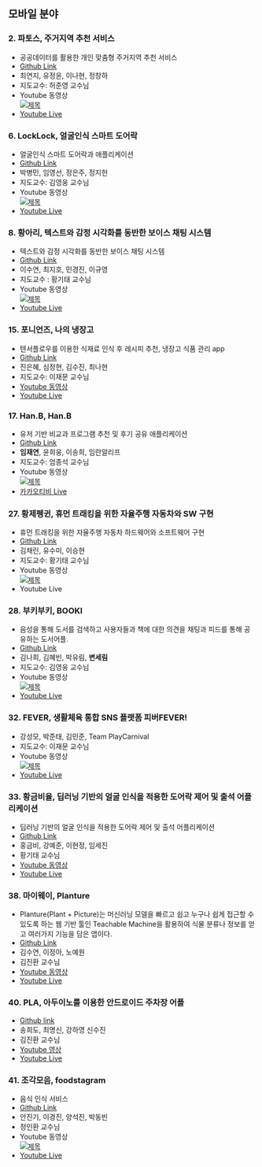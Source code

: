 ## 모바일 분야

### 2. 파토스, 주거지역 추천 서비스	
- 공공데이터를 활용한 개인 맞춤형 주거지역 추천 서비스
- [Github Link](https://github.com/yeonjiChoi/CapstoneDesign)
- 최연지, 유정윤, 이나현, 정창하
- 지도교수: 허준영 교수님
- Youtube 동영상<br/>
[![제목](https://img.youtube.com/vi/6YQ6p02MJDg/0.jpg)](https://www.youtube.com/watch?v=6YQ6p02MJDg)
- [Youtube Live](https://youtu.be/cLP3cym8jG0)

### 6. LockLock, 얼굴인식 스마트 도어락
- 얼굴인식 스마트 도어락과 애플리케이션
- [Github Link](https://github.com/dudtjs1021ej/faceRecognition_doorlock)
- 박병민, 임영선, 정은주, 정지헌
- 지도교수: 김영웅 교수님
- Youtube 동영상 <br/>
[![제목](https://img.youtube.com/vi/gJJ2HyT_Qq0/0.jpg)](https://www.youtube.com/watch?v=gJJ2HyT_Qq0)
- [Youtube Live](https://www.youtube.com/watch?v=VEarVBI9m_s)

### 8. 황아리, 텍스트와 감정 시각화를 동반한 보이스 채팅 시스템	
- 텍스트와 감정 시각화를 동반한 보이스 채팅 시스템
- [Github Link](https://pingkka.github.io/jekyll/update/capstone-links/)
- 이수연, 최지호, 민경진, 이규영
- 지도교수 : 황기태 교수님
- Youtube 동영상 <br/>
[![제목](https://img.youtube.com/vi/Cfrx30be8mk/0.jpg)](https://youtu.be/Cfrx30be8mk)
- [Youtube Live](https://youtu.be/pq9Y4DAeZs8)

### 15. 포니언즈, 나의 냉장고	
- 텐서플로우를 이용한 식재료 인식 후 레시피 추천, 냉장고 식품 관리 app
- [Github Link](https://github.com/nahyunie/my-refrigerator)
- 진은혜, 심정현, 김수진, 최나현
- 지도교수: 이재문 교수님
- [Youtube 동영상](https://youtu.be/063iKSK1RfA)
- [Youtube Live](https://youtu.be/va-Izk3M8w0)

### 17. Han.B, Han.B 
- 유저 기반 비교과 프로그램 추천 및 후기 공유 애플리케이션
- [Github Link](https://github.com/Hansung-HanB/Han.B)
- **임재연**, 윤희웅, 이송희, 임란알리프
- 지도교수: 엄종석 교수님
- Youtube 동영상 <br/>
[![제목](https://img.youtube.com/vi/nIt8-T_9rtI/0.jpg)](https://www.youtube.com/watch?v=nIt8-T_9rtI)
- [카카오티비 Live](https://tv.kakao.com/channel/3834580)

### 27. 황제펭귄, 휴먼 트래킹을 위한 자율주행 자동차와 SW 구현	
- 휴먼 트래킹을 위한 자율주행 자동차 하드웨어와 소프트웨어 구현
- [Github Link](https://github.com/HSEmperorPenguin/EmperorPenguin)
- 김채린, 유수미, 이승현
- 지도교수: 황기태 교수님
- Youtube 동영상 <br/>
 [![제목](https://user-images.githubusercontent.com/48851895/122365199-6fefdf00-cf95-11eb-8a44-9ccff5e6adae.png)](https://youtu.be/GPuxQT72S8g)
- Youtube Live

### 28. 부키부키, BOOKI
- 음성을 통해 도서를 검색하고 사용자들과 책에 대한 의견을 채팅과 피드를 통해 공유하는 도서어플.
- [Github Link](https://github.com/k-nh/mock-bookproject)
- 김나희, 김혜빈, 박유림, **변세림**
- 지도교수: 김영웅 교수님
- Youtube 동영상 <br/>
[![제목](https://img.youtube.com/vi/EYdPrDzSLew/0.jpg)](https://www.youtube.com/watch?v=EYdPrDzSLew)
- [Youtube Live](https://www.youtube.com/watch?v=hRvNptqijSU)

### 32. FEVER, 생활체육 통합 SNS 플랫폼 피버FEVER!
- 강성모, 박준태, 김민준, Team PlayCarnival
- 지도교수: 이재문 교수님
- Youtube 동영상 <br/>
[![제목](https://img.youtube.com/vi/0Z6UMpz0Krc/0.jpg)](https://youtu.be/0Z6UMpz0Krc)
- [Youtube Live](https://youtu.be/BMgMGXTskvc)

### 33. 황금비율, 딥러닝 기반의 얼굴 인식을 적용한 도어락 제어 및 출석 어플리케이션
- 딥러닝 기반의 얼굴 인식을 적용한 도어락 제어 및 출석 어플리케이션
- [Github Link](https://github.com/goldenratioh/Capstone)
- 홍금비, 강예준, 이현정, 임세진
- 황기태 교수님
- [Youtube 동영상](https://youtu.be/X50xibOyaMo)
- [Youtube Live](https://www.youtube.com/channel/UCL2wIyhz3Uo7XsoOf41XpDw)

### 38. 마이웨이, Planture	
- Planture(Plant + Picture)는 머신러닝 모델을 빠르고 쉽고 누구나 쉽게 접근할 수 있도록 하는 웹 기반 툴인 Teachable Machine을 활용하여 식물 분류나 정보를 얻고 여러가지 기능을 담은 앱이다.
- [Github Link](https://github.com/CherichK/Planture)
- 김수연, 이정아, 노예원	
- 김진환 교수님
- [Youtube 동영상](https://youtu.be/tAnNuym4Raw)
- [Youtube Live](https://youtu.be/0O7F4U1I3CI)

### 40. PLA, 아두이노를 이용한 안드로이드 주차장 어플	
- [Github link](https://github.com/Myeongsin05/Myeongsin05.git)
- 송희도, 최명신, 강하영 신수진
- 김진환 교수님
- [Youtube 영상](https://www.youtube.com/watch?v=uvn7ou7KTE0)
- [Youtube Live](https://youtu.be/PXSwblzQoGs)

### 41. 조각모음, foodstagram
- 음식 인식 서비스	
- [Github Link](https://github.com/hscapstonefoodstagram/)
- 안진기, 이경진, 양석진, 박동빈
- 정인환 교수님
- Youtube 동영상 <br/>
[![제목](https://img.youtube.com/vi/Mds_CNL-UpE/0.jpg)](https://youtu.be/Mds_CNL-UpE)
- [Youtube Live](https://youtu.be/4-jHMNpv2A0)
